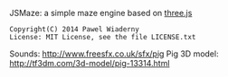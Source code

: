 JSMaze: a simple maze engine based on [three.js](http://threejs.org/)


    Copyright(C) 2014 Pawel Wiaderny
    License: MIT License, see the file LICENSE.txt



Sounds: http://www.freesfx.co.uk/sfx/pig
Pig 3D model: http://tf3dm.com/3d-model/pig-13314.html